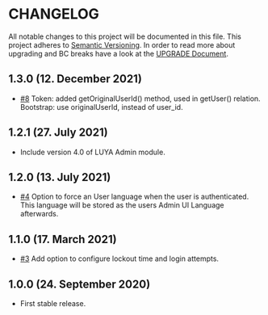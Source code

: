 # CHANGELOG

All notable changes to this project will be documented in this file. This project adheres to [Semantic Versioning](http://semver.org/).
In order to read more about upgrading and BC breaks have a look at the [UPGRADE Document](UPGRADE.md).

## 1.3.0 (12. December 2021)

+ [#8](https://github.com/luyadev/luya-module-admin-usertoken/pull/8) Token: added getOriginalUserId() method, used in getUser() relation. Bootstrap: use originalUserId, instead of user_id.

## 1.2.1 (27. July 2021)

+ Include version 4.0 of LUYA Admin module.

## 1.2.0 (13. July 2021)

+ [#4](https://github.com/luyadev/luya-module-admin-usertoken/pull/4) Option to force an User language when the user is authenticated. This language will be stored as the users Admin UI Language afterwards.

## 1.1.0 (17. March 2021)

+ [#3](https://github.com/luyadev/luya-module-admin-usertoken/pull/3) Add option to configure lockout time and login attempts.

## 1.0.0 (24. September 2020)

- First stable release.
